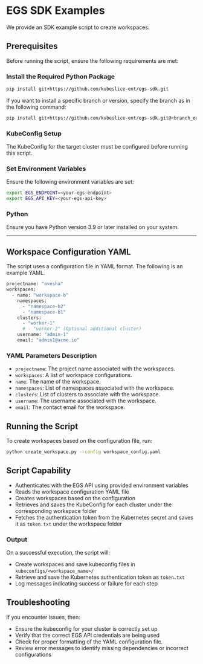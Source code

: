 
# EGS SDK Examples
We provide an SDK example script to create workspaces. 

## Prerequisites

Before running the script, ensure the following requirements are met:

### Install the Required Python Package
```bash
pip install git+https://github.com/kubeslice-ent/egs-sdk.git
```
If you want to install a specific branch or version, specify the branch as in the following command:

```bash
pip install git+https://github.com/kubeslice-ent/egs-sdk.git@<branch_or_tag_name>
```

### KubeConfig Setup

The KubeConfig for the target cluster must be configured before running this script.

### Set Environment Variables

Ensure the following environment variables are set:

```bash
export EGS_ENDPOINT=<your-egs-endpoint>
export EGS_API_KEY=<your-egs-api-key>
```

### Python

Ensure you have Python version 3.9 or later installed on your system.

---

## Workspace Configuration YAML

The script uses a configuration file in YAML format. The following is an example YAML.

```bash
projectname: "avesha"
workspaces:
  - name: "workspace-b"
    namespaces:
      - "namespace-b2"
      - "namespace-b1"
    clusters:
      - "worker-1"
      # - "worker-2" (Optional additional cluster)
    username: "admin-1"
    email: "admin1@acme.io"
```

### YAML Parameters Description

* `projectname`: The project name associated with the workspaces.
* `workspaces`: A list of workspace configurations.
* `name`: The name of the workspace.
* `namespaces`: List of namespaces associated with the workspace.
* `clusters`: List of clusters to associate with the workspace.
* `username`: The username associated with the workspace.
* `email`: The contact email for the workspace.


## Running the Script

To create workspaces based on the configuration file, run:
```bash
python create_workspace.py --config workspace_config.yaml
```

## Script Capability 

* Authenticates with the EGS API using provided environment variables
* Reads the workspace configuration YAML file
* Creates workspaces based on the configuration
* Retrieves and saves the KubeConfig for each cluster under the corresponding workspace folder
* Fetches the authentication token from the Kubernetes secret and saves it as `token.txt` under the workspace folder

### Output

On a successful execution, the script will:

* Create workspaces and save kubeconfig files in `kubeconfigs/<workspace_name>/`
* Retrieve and save the Kubernetes authentication token as `token.txt`
* Log messages indicating success or failure for each step

## Troubleshooting

If you encounter issues, then:

* Ensure the kubeconfig for your cluster is correctly set up
* Verify that the correct EGS API credentials are being used
* Check for proper formatting of the YAML configuration file.
* Review error messages to identify missing dependencies or incorrect configurations

